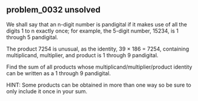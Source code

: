 ## problem_0032 unsolved
We shall say that an n-digit number is pandigital if it makes use of all the
digits 1 to n exactly once; for example, the 5-digit number, 15234, is 1
through 5 pandigital.

The product 7254 is unusual, as the identity, 39 × 186 = 7254, containing
multiplicand, multiplier, and product is 1 through 9 pandigital.

Find the sum of all products whose multiplicand/multiplier/product identity
can be written as a 1 through 9 pandigital.

HINT: Some products can be obtained in more than one way so be sure to only
include it once in your sum.

